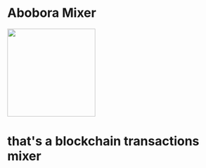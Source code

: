 # Abobora Mixer
<img src="https://i.imgur.com/Eo1eOmA.png" height="200px">

<h1>that's a blockchain transactions mixer</h1>
